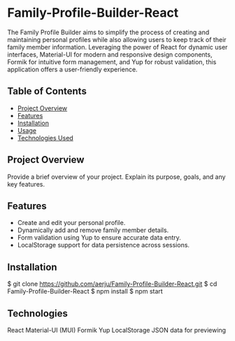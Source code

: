 # Family-Profile-Builder-React

The Family Profile Builder aims to simplify the process of creating and maintaining personal profiles while also allowing users to keep track of their family member information. Leveraging the power of React for dynamic user interfaces, Material-UI for modern and responsive design components, Formik for intuitive form management, and Yup for robust validation, this application offers a user-friendly experience.

## Table of Contents

- [Project Overview](#project-overview)
- [Features](#features)
- [Installation](#installation)
- [Usage](#usage)
- [Technologies Used](#Technologies)


## Project Overview

Provide a brief overview of your project. Explain its purpose, goals, and any key features.

## Features

- Create and edit your personal profile.
- Dynamically add and remove family member details.
- Form validation using Yup to ensure accurate data entry.
- LocalStorage support for data persistence across sessions.

## Installation

$ git clone https://github.com/aerju/Family-Profile-Builder-React.git
$ cd Family-Profile-Builder-React
$ npm install
$ npm start

## Technologies

React
Material-UI (MUI)
Formik
Yup
LocalStorage
JSON data for previewing

